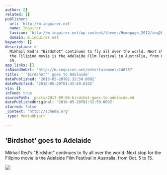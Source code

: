 ```yaml
---
author: []
related: []
publisher:
  url: 'http://m.inquirer.net'
  name: Inquirer
  favicon: 'http://m.inquirer.net/wp-content/themes/Homepage_2012/inq2013/favicon.ico'
  domain: m.inquirer.net
keywords: []
description: >-
  Mikhail Red's "Birdshot" continues to fly all over the world. Next stop for
  the Filipino movie is the Adelaide Film Festival in Australia, from Oct. 5 to
  15.
app_links: []
isBasedOnUrl: 'http://m.inquirer.net/entertainment/240757'
title: '''Birdshot'' goes to Adelaide'
datePublished: '2018-05-20T01:32:50.009Z'
dateModified: '2018-05-20T01:32:49.634Z'
via: {}
inFeed: true
sourcePath: _posts/2017-09-06-birdshot-goes-to-adelaide.md
datePublishedOriginal: '2018-05-20T01:32:50.009Z'
starred: false
_context: 'http://schema.org'
_type: MediaObject

---
```

<article style=""><h1>'Birdshot' goes to Adelaide</h1><p>Mikhail Red's "Birdshot" continues to fly all over the world. Next stop for the Filipino movie is the Adelaide Film Festival in Australia, from Oct. 5 to 15.</p><img src="http://entertainment.inquirer.net/wp-content/blogs.dir/6/files/2017/09/t0901birdshot-600x251.jpg" /></article>